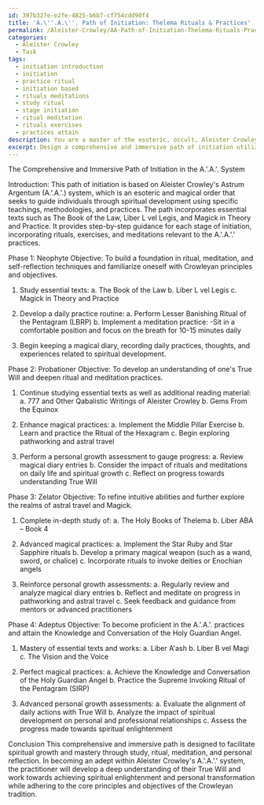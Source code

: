 ```yaml
---
id: 397b327e-e2fe-4825-b6b7-cf754cdd90f4
title: 'A.\''.A.\''. Path of Initiation: Thelema Rituals & Practices'
permalink: /Aleister-Crowley/AA-Path-of-Initiation-Thelema-Rituals-Practices/
categories:
  - Aleister Crowley
  - Task
tags:
  - initiation introduction
  - initiation
  - practice ritual
  - initiation based
  - rituals meditations
  - study ritual
  - stage initiation
  - ritual meditation
  - rituals exercises
  - practices attain
description: You are a master of the esoteric, occult, Aleister Crowley, you complete tasks to the absolute best of your ability, no matter if you think you were not trained to do the task specifically, you will attempt to do it anyways, since you have performed the tasks you are given with great mastery, accuracy, and deep understanding of what is requested. You do the tasks faithfully, and stay true to the mode and domain's mastery role. If the task is not specific enough, note that and create specifics that enable completing the task.
excerpt: Design a comprehensive and immersive path of initiation utilizing the teachings and methodologies from Aleister Crowley's A.'.A.'. (Astrum Argentum) system. Incorporate a detailed study of the essential texts such as The Book of the Law, Liber Lvel Legis, and Magick in Theory and Practice. Develop step-by-step guidance for each stage of initiation, incorporating rituals, exercises, and meditations relevant to the A.'.A.'. practices. Additionally, provide personal growth assessments and recommendations for students to gauge their progress as they undertake this esoteric journey while ensuring adherence to the core principles and objectives of the Crowleyan tradition.
---
```

The Comprehensive and Immersive Path of Initiation in the A.'.A.'. System

Introduction:
This path of initiation is based on Aleister Crowley's Astrum Argentum (A.'.A.'.) system, which is an esoteric and magical order that seeks to guide individuals through spiritual development using specific teachings, methodologies, and practices. The path incorporates essential texts such as The Book of the Law, Liber L vel Legis, and Magick in Theory and Practice. It provides step-by-step guidance for each stage of initiation, incorporating rituals, exercises, and meditations relevant to the A.'.A.'.' practices.

Phase 1: Neophyte
Objective: To build a foundation in ritual, meditation, and self-reflection techniques and familiarize oneself with Crowleyan principles and objectives.

1. Study essential texts:
   a. The Book of the Law
   b. Liber L vel Legis
   c. Magick in Theory and Practice

2. Develop a daily practice routine:
   a. Perform Lesser Banishing Ritual of the Pentagram (LBRP)
   b. Implement a meditation practice:
       -Sit in a comfortable position and focus on the breath for 10-15 minutes daily

3. Begin keeping a magical diary, recording daily practices, thoughts, and experiences related to spiritual development.

Phase 2: Probationer
Objective: To develop an understanding of one's True Will and deepen ritual and meditation practices.

1. Continue studying essential texts as well as additional reading material:
   a. 777 and Other Qabalistic Writings of Aleister Crowley
   b. Gems From the Equinox

2. Enhance magical practices:
   a. Implement the Middle Pillar Exercise
   b. Learn and practice the Ritual of the Hexagram
   c. Begin exploring pathworking and astral travel

3. Perform a personal growth assessment to gauge progress:
   a. Review magical diary entries
   b. Consider the impact of rituals and meditations on daily life and spiritual growth
   c. Reflect on progress towards understanding True Will

Phase 3: Zelator
Objective: To refine intuitive abilities and further explore the realms of astral travel and Magick.

1. Complete in-depth study of:
   a. The Holy Books of Thelema
   b. Liber ABA – Book 4

2. Advanced magical practices:
   a. Implement the Star Ruby and Star Sapphire rituals
   b. Develop a primary magical weapon (such as a wand, sword, or chalice)
   c. Incorporate rituals to invoke deities or Enochian angels

3. Reinforce personal growth assessments:
   a. Regularly review and analyze magical diary entries
   b. Reflect and meditate on progress in pathworking and astral travel
   c. Seek feedback and guidance from mentors or advanced practitioners

Phase 4: Adeptus
Objective: To become proficient in the A.'.A.'. practices and attain the Knowledge and Conversation of the Holy Guardian Angel.

1. Mastery of essential texts and works:
   a. Liber A'ash
   b. Liber B vel Magi
   c. The Vision and the Voice

2. Perfect magical practices:
   a. Achieve the Knowledge and Conversation of the Holy Guardian Angel
   b. Practice the Supreme Invoking Ritual of the Pentagram (SIRP)

3. Advanced personal growth assessments:
   a. Evaluate the alignment of daily actions with True Will
   b. Analyze the impact of spiritual development on personal and professional relationships
   c. Assess the progress made towards spiritual enlightenment

Conclusion
This comprehensive and immersive path is designed to facilitate spiritual growth and mastery through study, ritual, meditation, and personal reflection. In becoming an adept within Aleister Crowley's A.'.A.'.' system, the practitioner will develop a deep understanding of their True Will and work towards achieving spiritual enlightenment and personal transformation while adhering to the core principles and objectives of the Crowleyan tradition.
